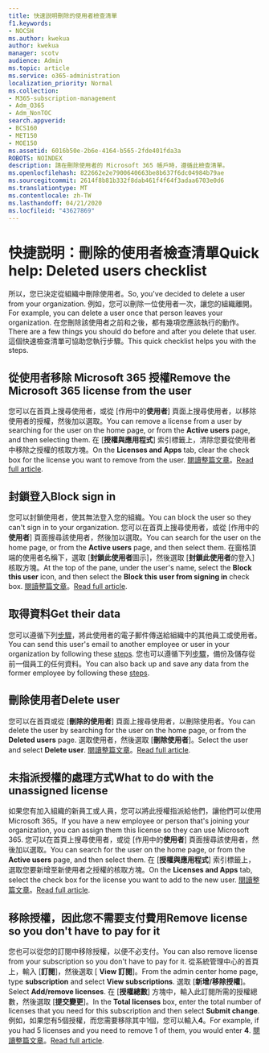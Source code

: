 ```yaml
---
title: 快速説明刪除的使用者檢查清單
f1.keywords:
- NOCSH
ms.author: kwekua
author: kwekua
manager: scotv
audience: Admin
ms.topic: article
ms.service: o365-administration
localization_priority: Normal
ms.collection:
- M365-subscription-management
- Adm_O365
- Adm_NonTOC
search.appverid:
- BCS160
- MET150
- MOE150
ms.assetid: 6016b50e-2b6e-4164-b565-2fde401fda3a
ROBOTS: NOINDEX
description: 請在刪除使用者的 Microsoft 365 帳戶時，遵循此檢查清單。
ms.openlocfilehash: 822662e2e7900640663be8b637f6dc04984b79ae
ms.sourcegitcommit: 2614f8b81b332f8dab461f4f64f3adaa6703e0d6
ms.translationtype: MT
ms.contentlocale: zh-TW
ms.lasthandoff: 04/21/2020
ms.locfileid: "43627869"
---
```

# <a name="quick-help-deleted-users-checklist"></a><span data-ttu-id="ccf28-103">快捷説明：刪除的使用者檢查清單</span><span class="sxs-lookup"><span data-stu-id="ccf28-103">Quick help: Deleted users checklist</span></span>

<span data-ttu-id="ccf28-104">所以，您已決定從組織中刪除使用者。</span><span class="sxs-lookup"><span data-stu-id="ccf28-104">So, you've decided to delete a user from your organization.</span></span> <span data-ttu-id="ccf28-105">例如，您可以刪除一位使用者一次，讓您的組織離開。</span><span class="sxs-lookup"><span data-stu-id="ccf28-105">For example, you can delete a user once that person leaves your organization.</span></span> <span data-ttu-id="ccf28-106">在您刪除該使用者之前和之後，都有幾項您應該執行的動作。</span><span class="sxs-lookup"><span data-stu-id="ccf28-106">There are a few things you should do before and after you delete that user.</span></span> <span data-ttu-id="ccf28-107">這個快速檢查清單可協助您執行步驟。</span><span class="sxs-lookup"><span data-stu-id="ccf28-107">This quick checklist helps you with the steps.</span></span>
  
## <a name="remove-the-microsoft-365-license-from-the-user"></a><span data-ttu-id="ccf28-108">從使用者移除 Microsoft 365 授權</span><span class="sxs-lookup"><span data-stu-id="ccf28-108">Remove the Microsoft 365 license from the user</span></span>

<span data-ttu-id="ccf28-109">您可以在首頁上搜尋使用者，或從 [作用中的**使用者**] 頁面上搜尋使用者，以移除使用者的授權，然後加以選取。</span><span class="sxs-lookup"><span data-stu-id="ccf28-109">You can remove a license from a user by searching for the user on the home page, or from the **Active users** page, and then selecting them.</span></span> <span data-ttu-id="ccf28-110">在 [**授權與應用程式**] 索引標籤上，清除您要從使用者中移除之授權的核取方塊。</span><span class="sxs-lookup"><span data-stu-id="ccf28-110">On the **Licenses and Apps** tab, clear the check box for the license you want to remove from the user.</span></span> <span data-ttu-id="ccf28-111">[閱讀整篇文章](../manage/remove-licenses-from-users.md)。</span><span class="sxs-lookup"><span data-stu-id="ccf28-111">[Read full article](../manage/remove-licenses-from-users.md).</span></span>
  
## <a name="block-sign-in"></a><span data-ttu-id="ccf28-112">封鎖登入</span><span class="sxs-lookup"><span data-stu-id="ccf28-112">Block sign in</span></span>

<span data-ttu-id="ccf28-113">您可以封鎖使用者，使其無法登入您的組織。</span><span class="sxs-lookup"><span data-stu-id="ccf28-113">You can block the user so they can't sign in to your organization.</span></span> <span data-ttu-id="ccf28-114">您可以在首頁上搜尋使用者，或從 [作用中的**使用者**] 頁面搜尋該使用者，然後加以選取。</span><span class="sxs-lookup"><span data-stu-id="ccf28-114">You can search for the user on the home page, or from the **Active users** page, and then select them.</span></span> <span data-ttu-id="ccf28-115">在窗格頂端的使用者名稱下，選取 [**封鎖此使用者**圖示]，然後選取 [**封鎖此使用者**的登入] 核取方塊。</span><span class="sxs-lookup"><span data-stu-id="ccf28-115">At the top of the pane, under the user's name, select the **Block this user** icon, and then select the **Block this user from signing in** check box.</span></span> <span data-ttu-id="ccf28-116">[閱讀整篇文章](../add-users/assign-admin-roles.md)。</span><span class="sxs-lookup"><span data-stu-id="ccf28-116">[Read full article](../add-users/assign-admin-roles.md).</span></span>
  
## <a name="get-their-data"></a><span data-ttu-id="ccf28-117">取得資料</span><span class="sxs-lookup"><span data-stu-id="ccf28-117">Get their data</span></span>

<span data-ttu-id="ccf28-118">您可以遵循下列[步驟](../add-users/remove-former-employee.md)，將此使用者的電子郵件傳送給組織中的其他員工或使用者。</span><span class="sxs-lookup"><span data-stu-id="ccf28-118">You can send this user's email to another employee or user in your organization by following these [steps](../add-users/remove-former-employee.md).</span></span> <span data-ttu-id="ccf28-119">您也可以遵循下列[步驟](../add-users/get-access-to-and-back-up-a-former-user-s-data.md)，備份及儲存從前一個員工的任何資料。</span><span class="sxs-lookup"><span data-stu-id="ccf28-119">You can also back up and save any data from the former employee by following these [steps](../add-users/get-access-to-and-back-up-a-former-user-s-data.md).</span></span>
  
## <a name="delete-user"></a><span data-ttu-id="ccf28-120">刪除使用者</span><span class="sxs-lookup"><span data-stu-id="ccf28-120">Delete user</span></span>

<span data-ttu-id="ccf28-121">您可以在首頁或從 [**刪除的使用者**] 頁面上搜尋使用者，以刪除使用者。</span><span class="sxs-lookup"><span data-stu-id="ccf28-121">You can delete the user by searching for the user on the home page, or from the **Deleted users** page.</span></span> <span data-ttu-id="ccf28-122">選取使用者，然後選取 [**刪除使用者**]。</span><span class="sxs-lookup"><span data-stu-id="ccf28-122">Select the user and select **Delete user**.</span></span> <span data-ttu-id="ccf28-123">[閱讀整篇文章](../add-users/delete-a-user.md)。</span><span class="sxs-lookup"><span data-stu-id="ccf28-123">[Read full article](../add-users/delete-a-user.md).</span></span>
  
## <a name="what-to-do-with-the-unassigned-license"></a><span data-ttu-id="ccf28-124">未指派授權的處理方式</span><span class="sxs-lookup"><span data-stu-id="ccf28-124">What to do with the unassigned license</span></span>

<span data-ttu-id="ccf28-125">如果您有加入組織的新員工或人員，您可以將此授權指派給他們，讓他們可以使用 Microsoft 365。</span><span class="sxs-lookup"><span data-stu-id="ccf28-125">If you have a new employee or person that's joining your organization, you can assign them this license so they can use Microsoft 365.</span></span> <span data-ttu-id="ccf28-126">您可以在首頁上搜尋使用者，或從 [作用中的**使用者**] 頁面搜尋該使用者，然後加以選取。</span><span class="sxs-lookup"><span data-stu-id="ccf28-126">You can search for the user on the home page, or from the **Active users** page, and then select them.</span></span> <span data-ttu-id="ccf28-127">在 [**授權與應用程式**] 索引標籤上，選取您要新增至新使用者之授權的核取方塊。</span><span class="sxs-lookup"><span data-stu-id="ccf28-127">On the **Licenses and Apps** tab, select the check box for the license you want to add to the new user.</span></span> <span data-ttu-id="ccf28-128">[閱讀整篇文章](../manage/assign-licenses-to-users.md)。</span><span class="sxs-lookup"><span data-stu-id="ccf28-128">[Read full article](../manage/assign-licenses-to-users.md).</span></span>
  
## <a name="remove-license-so-you-dont-have-to-pay-for-it"></a><span data-ttu-id="ccf28-129">移除授權，因此您不需要支付費用</span><span class="sxs-lookup"><span data-stu-id="ccf28-129">Remove license so you don't have to pay for it</span></span>

<span data-ttu-id="ccf28-130">您也可以從您的訂閱中移除授權，以便不必支付。</span><span class="sxs-lookup"><span data-stu-id="ccf28-130">You can also remove license from your subscription so you don't have to pay for it.</span></span> <span data-ttu-id="ccf28-131">從系統管理中心的首頁上，輸入 [**訂閱**]，然後選取 [ **View 訂閱**]。</span><span class="sxs-lookup"><span data-stu-id="ccf28-131">From the admin center home page, type **subscription** and select **View subscriptions**.</span></span> <span data-ttu-id="ccf28-132">選取 [**新增/移除授權**]。</span><span class="sxs-lookup"><span data-stu-id="ccf28-132">Select **Add/remove licenses**.</span></span> <span data-ttu-id="ccf28-133">在 [**授權總數**] 方塊中，輸入此訂閱所需的授權總數，然後選取 [**提交變更**]。</span><span class="sxs-lookup"><span data-stu-id="ccf28-133">In the **Total licenses** box, enter the total number of licenses that you need for this subscription and then select **Submit change**.</span></span> <span data-ttu-id="ccf28-134">例如，如果您有5個授權，而您需要移除其中1個，您可以輸入**4**。</span><span class="sxs-lookup"><span data-stu-id="ccf28-134">For example, if you had 5 licenses and you need to remove 1 of them, you would enter **4**.</span></span> <span data-ttu-id="ccf28-135">[閱讀整篇文章](../../commerce/licenses/remove-licenses-from-subscription.md)。</span><span class="sxs-lookup"><span data-stu-id="ccf28-135">[Read full article](../../commerce/licenses/remove-licenses-from-subscription.md).</span></span>
